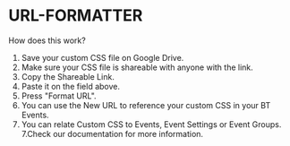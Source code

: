 # URL-FORMATTER
How does this work?
1. Save your custom CSS file on Google Drive.
2. Make sure your CSS file is shareable with anyone with the link.
3. Copy the Shareable Link.
4. Paste it on the field above.
5. Press "Format URL".
6. You can use the New URL to reference your custom CSS in your BT Events.
6. You can relate Custom CSS to Events, Event Settings or Event Groups.
7.Check our documentation for more information.
